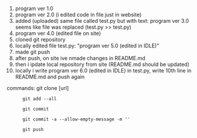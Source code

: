 1. program ver 1.0
2. program ver 2.0 (i edited code in file just in website)
3. added (uploaded) same file called test.py but with text: program ver 3.0
seems like file was replaced (test.py >> test.py)
4. program ver 4.0 (edited file on site)
5. cloned git repository
6. locally edited file test.py: "program ver 5.0 (edited in IDLE)"
7. made git push
8. after push, on site ive nmade changes in README.md
9. then i ipdate local repository from site (README.md should be updated)
10. locally i write program ver 6.0 (edited in IDLE) in test.py, write 10th line in README.md and push again

commands: 
          git clone [url]

          git add --all
          
          git commit
          
          git commit -a --allow-empty-message -m ''
          
          git push

